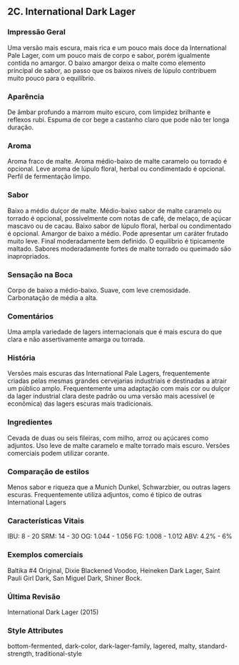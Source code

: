 ## 2C. International Dark Lager

### Impressão Geral

Uma versão mais escura, mais rica e um pouco mais doce da International Pale Lager, com um pouco mais de corpo e sabor, porém igualmente contida no amargor. O baixo amargor deixa o malte como elemento principal de sabor, ao passo que os baixos níveis de lúpulo contribuem muito pouco para o equilíbrio.

### Aparência

De âmbar profundo a marrom muito escuro, com limpidez brilhante e reflexos rubi. Espuma de cor bege a castanho claro que pode não ter longa duração.

### Aroma

Aroma fraco de malte. Aroma médio-baixo de malte caramelo ou torrado é opcional. Leve aroma de lúpulo floral, herbal ou condimentado é opcional. Perfil de fermentação limpo.

### Sabor

Baixo a médio dulçor de malte. Médio-baixo sabor de malte caramelo ou torrado é opcional, possivelmente com notas de café, de melaço, de açúcar mascavo ou de cacau. Baixo sabor de lúpulo floral, herbal ou condimentado é opcional. Amargor de baixo a médio. Pode apresentar um caráter frutado muito leve. Final moderadamente bem definido. O equilíbrio é tipicamente maltado. Sabores moderadamente fortes de malte torrado ou queimado são inapropriados.

### Sensação na Boca

Corpo de baixo a médio-baixo. Suave, com leve cremosidade. Carbonatação de média a alta.

### Comentários

Uma ampla variedade de lagers internacionais que é mais escura do que clara e não assertivamente amarga ou torrada.

### História

Versões mais escuras das International Pale Lagers, frequentemente criadas pelas mesmas grandes cervejarias industriais e destinadas a atrair um público amplo. Frequentemente uma adaptação com mais cor ou dulçor da lager industrial clara deste padrão ou uma versão mais acessível (e econômica) das lagers escuras mais tradicionais.

### Ingredientes

Cevada de duas ou seis fileiras, com milho, arroz ou açúcares como adjuntos. Uso leve de malte caramelo e malte torrado mais escuro. Versões comerciais podem utilizar corante.

### Comparação de estilos

Menos sabor e riqueza que a Munich Dunkel, Schwarzbier, ou outras lagers escuras. Frequentemente utiliza adjuntos, como é típico de outras International Lagers

### Características Vitais

IBU: 8 - 20
SRM: 14 - 30
OG: 1.044 - 1.056
FG: 1.008 - 1.012
ABV: 4.2% - 6%

### Exemplos comerciais

Baltika #4 Original, Dixie Blackened Voodoo, Heineken Dark Lager, Saint Pauli Girl Dark, San Miguel Dark, Shiner Bock.

### Última Revisão

International Dark Lager (2015)

### Style Attributes

bottom-fermented, dark-color, dark-lager-family, lagered, malty, standard-strength, traditional-style

